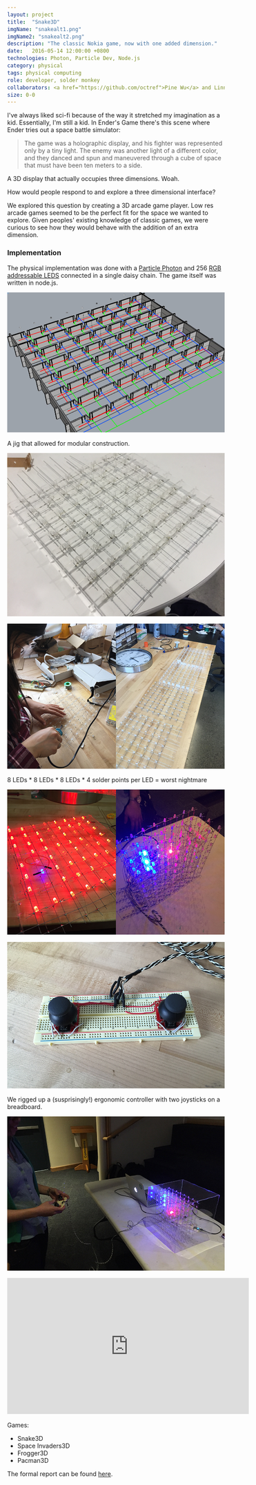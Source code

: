 ```yaml
---
layout: project
title:  "Snake3D"
imgName: "snakealt1.png"
imgName2: "snakealt2.png"
description: "The classic Nokia game, now with one added dimension."
date:   2016-05-14 12:00:00 +0800
technologies: Photon, Particle Dev, Node.js
category: physical
tags: physical computing
role: developer, solder monkey
collaborators: <a href="https://github.com/octref">Pine Wu</a> and Linna Li
size: 0-0
---
```


I've always liked sci-fi because of the way it stretched my imagination as a kid. Essentially, I'm still a kid. In Ender's Game there's this scene where Ender tries out a space battle simulator:

>The game was a holographic display, and his fighter was represented only by a tiny light. The enemy was
another light of a different color, and they danced and spun and maneuvered through a cube of space that
must have been ten meters to a side.

A 3D display that actually occupies three dimensions. Woah. 

How would people respond to and explore a three dimensional interface?

We explored this question by creating a 3D arcade game player. Low res arcade games seemed to be the perfect fit for the space we wanted to explore. Given peoples' existing knowledge of classic games, we were curious to see how they would behave with the addition of an extra dimension.

### Implementation

The physical implementation was done with a <a href="https://docs.particle.io/datasheets/photon-datasheet/">Particle Photon</a> and 256 <a href="https://cdn.sparkfun.com/datasheets/Components/LED/COM-12877.pdf">RGB addressable LEDS</a> connected in a single daisy chain. The game itself was written in node.js.

![Alt](/img/snake3d/rhinojig.jpg)

A jig that allowed for modular construction.

![Alt](/img/snake3d/realjig.jpg)

![Alt](/img/snake3d/soldering.jpg)

8 LEDs * 8 LEDs * 8 LEDs * 4 solder points per LED = worst nightmare

![Alt](/img/snake3d/glowing.jpg)

![Alt](/img/snake3d/controller.jpg)

We rigged up a (susprisingly!) ergonomic controller with two joysticks on a breadboard.

![Alt](/img/snake3d/player.jpg)

<iframe width="560" height="315" src="https://www.youtube.com/embed/oSZp3x7AmO0" frameborder="0" allowfullscreen></iframe>


Games:

- Snake3D
- Space Invaders3D
- Frogger3D
- Pacman3D

The formal report can be found <a href="https://drive.google.com/file/d/0B0yplDYU2H-pUjBubnFuNzRIN1k/view?usp=sharing">here</a>.


